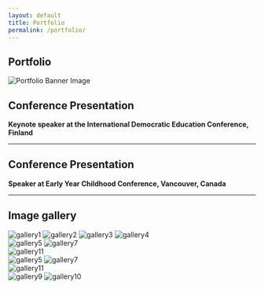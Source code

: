 ```yaml
---
layout: default
title: Portfolio
permalink: /portfolio/
---
```


<!-- Banner Image Section -->
<section class="page-banner">
  <div class="banner-overlay">
    <h1 class="banner-title">Portfolio</h1>
  </div>
  <img src="/assets/images/portfolio-banner.jpg" alt="Portfolio Banner Image" class="banner-image">
</section>

<!-- Conference Section -->
<section class="section">
  <h2>Conference Presentation</h2>
  <p><strong>Keynote speaker at the International Democratic Education Conference, Finland</strong></p>
</section>

<hr class="divider">

<section class="section">
  <h2>Conference Presentation</h2>
  <p><strong>Speaker at Early Year Childhood Conference, Vancouver, Canada</strong></p>
</section>

<hr class="divider">

<!-- Image Gallery Section -->
<section class="section">
  <h2>Image gallery</h2>
  <div class="image-grid">
    <img src="/assets/images/gallery1.jpg" alt="gallery1">
    <img src="/assets/images/gallery2.jpg" alt="gallery2">
    <img src="/assets/images/gallery3.jpg" alt="gallery3">
    <img src="/assets/images/gallery4.jpg" alt="gallery4">
  </div>

  <div class="image-grid-custom">
    <div class="left-column">
      <img src="/assets/images/gallery5.jpg" alt="gallery5">
      <img src="/assets/images/gallery7.jpg" alt="gallery7">
    </div>
    <div class="right-column">
      <img src="/assets/images/gallery11.jpg" alt="gallery11">
    </div>
  </div>

  <div class="image-grid-custom">
    <div class="left-column">
      <img src="/assets/images/gallery6.jpg" alt="gallery5">
      <img src="/assets/images/gallery8.jpg" alt="gallery7">
    </div>
    <div class="right-column">
      <img src="/assets/images/gallery12.jpg" alt="gallery11">
    </div>
  </div>

  <div class="image-grid">
    <img src="/assets/images/gallery9.jpg" alt="gallery9">
    <img src="/assets/images/gallery10.jpg" alt="gallery10">
  </div>
</section>

<!--<hr class="divider">

<!--Featured Project Section
<section class="section project-highlight">
  <div class="project-content">
    <img src="/assets/images/project.jpg" alt="Project Image">
    <div class="project-text">
      <h3>Digital Literacy Initiative</h3>
      <p>
        Led a school-wide rollout of digital literacy workshops that empowered students and teachers with essential 21st-century skills.
        The project included curriculum development, staff training, and hands-on student activities across multiple grade levels.
      </p>
    </div>
  </div>
</section>-->

